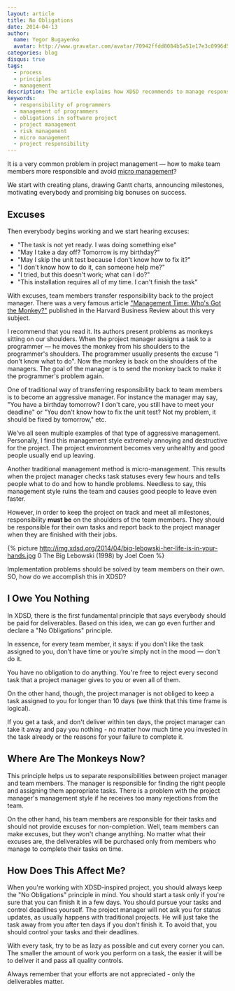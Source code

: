 ```yaml
---
layout: article
title: No Obligations
date: 2014-04-13
author:
  name: Yegor Bugayenko
  avatar: http://www.gravatar.com/avatar/70942ffdd8084b5a51e17e3c0996d53c?s=300
categories: blog
disqus: true
tags:
  - process
  - principles
  - management
description: The article explains how XDSD recommends to manage responsibility
keywords:
  - responsibility of programmers
  - management of programmers
  - obligations in software project
  - project management
  - risk management
  - micro management
  - project responsibility
---
```


It is a very common problem in project management &mdash; how to make team members more responsible and avoid [micro management](http://en.wikipedia.org/wiki/Micromanagement)?

We start with creating plans, drawing Gantt charts, announcing milestones, motivating everybody and promising big bonuses on success.
## Excuses

Then everybody begins working and we start hearing excuses:

 * "The task is not yet ready. I was doing something else"
 * "May I take a day off? Tomorrow is my birthday?"
 * "May I skip the unit test because I don't know how to fix it?"
 * "I don't know how to do it, can someone help me?"
 * "I tried, but this doesn't work; what can I do?"
 * "This installation requires all of my time. I can't finish the task"

With excuses, team members transfer responsibility back to the project manager. There was a very famous article ["Management Time: Who's Got the Monkey?"](http://hbr.org/1999/11/management-time-whos-got-the-monkey/ar/1) published in the Harvard Business Review about this very subject.

I recommend that you read it. Its authors present problems as monkeys sitting on our shoulders. When the project manager assigns a task to a programmer &mdash; he moves the monkey from his shoulders to the programmer's shoulders.
The programmer usually presents the excuse "I don't know what to do". Now the monkey is back on the shoulders of the managers. The goal of the manager is to send the monkey back to make it the programmer's problem again.

One of traditional way of transferring responsibility back to team members is to become an aggressive manager. For instance the manager may say, "You have a birthday tomorrow? I don't care, you still have to meet your deadline" or "You don't know how to fix the unit test? Not my problem, it should be fixed by tomorrow," etc.

We’ve all seen multiple examples of that type of aggressive management. Personally, I find this management style extremely annoying and destructive for the project. The project environment becomes very unhealthy and good people usually end up leaving.

Another traditional management method is micro-management. This results when the project manager checks task statuses every few hours and tells people what to do and how to handle problems. Needless to say, this management style ruins the team and causes good people to leave even faster.

However, in order to keep the project on track and meet all milestones, responsibility **must be** on the shoulders of the team members. They should be responsible for their own tasks and report back to the project manager when they are finished with their jobs.

{% picture http://img.xdsd.org/2014/04/big-lebowski-her-life-is-in-your-hands.jpg 0 The Big Lebowski (1998) by Joel Coen %}

Implementation problems should be solved by team members on their own. SO, how do we accomplish this in XDSD?

## I Owe You Nothing

In XDSD, there is the first fundamental principle that says everybody should be paid for deliverables. Based on this idea, we can go even further and declare a "No Obligations" principle.

In essence, for every team member, it says: if you don’t like the task assigned to you, don’t have time or you’re simply not in the mood &mdash; don't do it.

You have no obligation to do anything. You're free to reject every second task that a project manager gives to you or even all of them.

On the other hand, though, the project manager is not obliged to keep a task assigned to you for longer than 10 days (we think that this time frame is logical).

If you get a task, and don't deliver within ten days, the project manager can take it away and pay you nothing - no matter how much time you invested in the task already or the reasons for your failure to complete it.

## Where Are The Monkeys Now?

This principle helps us to separate responsibilities between project manager and team members. The manager is responsible for finding the right people and assigning them appropriate tasks. There is a problem with the project manager's management style if he receives too many rejections from the team.

On the other hand, his team members are responsible for their tasks and should not provide excuses for non-completion. Well, team members can make excuses, but they won't change anything. No matter what their excuses are, the deliverables will be purchased only from members who manage to complete their tasks on time.

## How Does This Affect Me?

When you're working with XDSD-inspired project, you should always keep the "No Obligations" principle in mind. You should start a task only if you're sure that you can finish it in a few days. You should pursue your tasks and control deadlines yourself. The project manager will not ask you for status updates, as usually happens with traditional projects. He will just take the task away from you after ten days if you don’t finish it. To avoid that, you should control your tasks and their deadlines.

With every task, try to be as lazy as possible and cut every corner you can. The smaller the amount of work you perform on a task, the easier it will be to deliver it and pass all quality controls.

Always remember that your efforts are not appreciated - only the deliverables matter.
